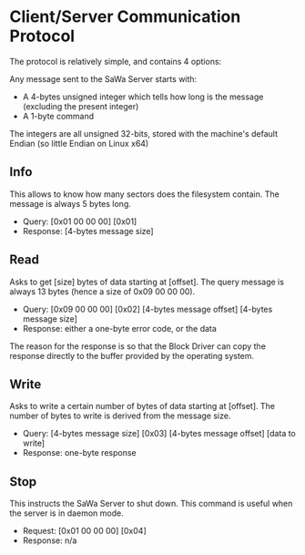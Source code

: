 # Client/Server Communication Protocol

The protocol is relatively simple, and contains 4 options:

Any message sent to the SaWa Server starts with:

- A 4-bytes unsigned integer which tells how long is the message (excluding the present integer)
- A 1-byte command

The integers are all unsigned 32-bits, stored with the machine's default Endian (so little Endian on Linux x64)

## Info

This allows to know how many sectors does the filesystem contain. The message is always 5 bytes long.

- Query: [0x01 00 00 00] [0x01]
- Response: [4-bytes message size]

## Read

Asks to get [size] bytes of data starting at [offset]. The query message is always 13 bytes (hence a size of 0x09 00 00 00).

- Query: [0x09 00 00 00] [0x02] [4-bytes message offset] [4-bytes message size]
- Response: either a one-byte error code, or the data

The reason for the response is so that the Block Driver can copy the response directly to the buffer provided by the operating system.

## Write

Asks to write a certain number of bytes of data starting at [offset]. The number of bytes to write is derived from the message size.

- Query: [4-bytes message size] [0x03] [4-bytes message offset] [data to write]
- Response: one-byte response

## Stop

This instructs the SaWa Server to shut down. This command is useful when the server is in daemon mode.

- Request: [0x01 00 00 00] [0x04]
- Response: n/a
